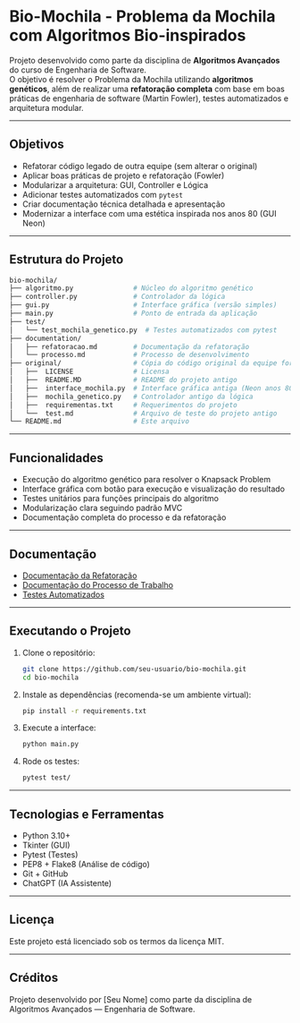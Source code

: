 # Bio-Mochila - Problema da Mochila com Algoritmos Bio-inspirados

Projeto desenvolvido como parte da disciplina de **Algoritmos Avançados** do curso de Engenharia de Software.  
O objetivo é resolver o Problema da Mochila utilizando **algoritmos genéticos**, além de realizar uma **refatoração completa** com base em boas práticas de engenharia de software (Martin Fowler), testes automatizados e arquitetura modular.

---

## Objetivos

- Refatorar código legado de outra equipe (sem alterar o original)
- Aplicar boas práticas de projeto e refatoração (Fowler)
- Modularizar a arquitetura: GUI, Controller e Lógica
- Adicionar testes automatizados com `pytest`
- Criar documentação técnica detalhada e apresentação
- Modernizar a interface com uma estética inspirada nos anos 80 (GUI Neon)

---

## Estrutura do Projeto

```bash
bio-mochila/
├── algoritmo.py               # Núcleo do algoritmo genético
├── controller.py              # Controlador da lógica
├── gui.py                     # Interface gráfica (versão simples)
├── main.py                    # Ponto de entrada da aplicação
├── test/
│   └── test_mochila_genetico.py  # Testes automatizados com pytest
├── documentation/
│   ├── refatoracao.md         # Documentação da refatoração
│   └── processo.md            # Processo de desenvolvimento
├── original/                  # Cópia do código original da equipe fornecida
│   ├──  LICENSE               # Licensa 
│   ├──  README.MD             # README do projeto antigo
│   ├──  interface_mochila.py  # Interface gráfica antiga (Neon anos 80)
│   ├──  mochila_genetico.py   # Controlador antigo da lógica
│   ├──  requirementas.txt     # Requerimentos do projeto
│   └──  test.md               # Arquivo de teste do projeto antigo
└── README.md                  # Este arquivo
```

---

## Funcionalidades

- Execução do algoritmo genético para resolver o Knapsack Problem
- Interface gráfica com botão para execução e visualização do resultado
- Testes unitários para funções principais do algoritmo
- Modularização clara seguindo padrão MVC
- Documentação completa do processo e da refatoração

---

## Documentação

- [Documentação da Refatoração](documentation/refatoracao.md)
- [Documentação do Processo de Trabalho](documentation/processo.md)
- [Testes Automatizados](test/test_mochila_genetico.py)

---

## Executando o Projeto

1. Clone o repositório:
   ```bash
   git clone https://github.com/seu-usuario/bio-mochila.git
   cd bio-mochila
   ```

2. Instale as dependências (recomenda-se um ambiente virtual):
   ```bash
   pip install -r requirements.txt
   ```

3. Execute a interface:
   ```bash
   python main.py
   ```

4. Rode os testes:
   ```bash
   pytest test/
   ```

---

## Tecnologias e Ferramentas

- Python 3.10+
- Tkinter (GUI)
- Pytest (Testes)
- PEP8 + Flake8 (Análise de código)
- Git + GitHub
- ChatGPT (IA Assistente)

---

## Licença

Este projeto está licenciado sob os termos da licença MIT.

---

## Créditos

Projeto desenvolvido por [Seu Nome] como parte da disciplina de Algoritmos Avançados — Engenharia de Software.
